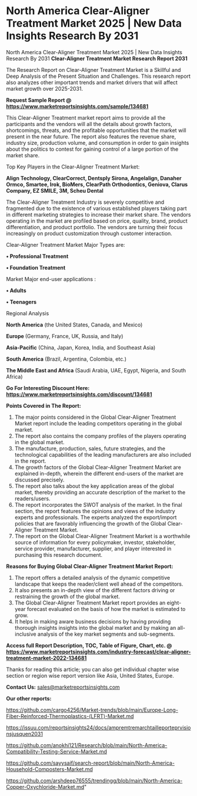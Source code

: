 # North America Clear-Aligner Treatment Market 2025 | New Data Insights Research By 2031
North America Clear-Aligner Treatment Market 2025 | New Data Insights Research By 2031
<strong>Clear-Aligner Treatment Market Research Report 2031</strong>

The Research Report on Clear-Aligner Treatment Market is a Skillful and Deep Analysis of the Present Situation and Challenges. This research report also analyzes other important trends and market drivers that will affect market growth over 2025-2031.

<strong>Request Sample Report @ <a href=https://www.marketreportsinsights.com/sample/134681>https://www.marketreportsinsights.com/sample/134681</a></strong>

This Clear-Aligner Treatment market report aims to provide all the participants and the vendors will all the details about growth factors, shortcomings, threats, and the profitable opportunities that the market will present in the near future. The report also features the revenue share, industry size, production volume, and consumption in order to gain insights about the politics to contest for gaining control of a large portion of the market share.

Top Key Players in the Clear-Aligner Treatment Market:

<strong>Align Technology, ClearCorrect, Dentsply Sirona, Angelalign, Danaher Ormco, Smartee, Irok, BioMers, ClearPath Orthodontics, Geniova, Clarus Company, EZ SMILE, 3M, Scheu Dental</strong>

The Clear-Aligner Treatment Industry is severely competitive and fragmented due to the existence of various established players taking part in different marketing strategies to increase their market share. The vendors operating in the market are profiled based on price, quality, brand, product differentiation, and product portfolio. The vendors are turning their focus increasingly on product customization through customer interaction.

Clear-Aligner Treatment Market Major Types are:

<strong>• Professional Treatment

• Foundation Treatment</strong>

Market Major end-user applications :

<strong>• Adults

• Teenagers</strong>

Regional Analysis

</u><strong><b>North America</b></strong> (the United States, Canada, and Mexico)

<strong><b>Europe </b></strong>(Germany, France, UK, Russia, and Italy)

<strong><b>Asia-Pacific</b></strong> (China, Japan, Korea, India, and Southeast Asia)

<strong><b>South America</b></strong> (Brazil, Argentina, Colombia, etc.)

<strong><b>The Middle East and Africa</b></strong> (Saudi Arabia, UAE, Egypt, Nigeria, and South Africa)

<strong>Go For Interesting Discount Here: <a href=https://www.marketreportsinsights.com/discount/134681>https://www.marketreportsinsights.com/discount/134681</a></strong>

<strong>Points Covered in The Report:</strong>
<ol>
  <li>The major points considered in the Global Clear-Aligner Treatment Market report include the leading competitors operating in the global market.</li>
  <li>The report also contains the company profiles of the players operating in the global market.</li>
  <li>The manufacture, production, sales, future strategies, and the technological capabilities of the leading manufacturers are also included in the report.</li>
  <li>The growth factors of the Global Clear-Aligner Treatment Market are explained in-depth, wherein the different end-users of the market are discussed precisely.</li>
  <li>The report also talks about the key application areas of the global market, thereby providing an accurate description of the market to the readers/users.</li>
  <li>The report incorporates the SWOT analysis of the market. In the final section, the report features the opinions and views of the industry experts and professionals. The experts analyzed the export/import policies that are favorably influencing the growth of the Global Clear-Aligner Treatment Market.</li>
  <li>The report on the Global Clear-Aligner Treatment Market is a worthwhile source of information for every policymaker, investor, stakeholder, service provider, manufacturer, supplier, and player interested in purchasing this research document.</li>
</ol>
<strong>Reasons for Buying Global Clear-Aligner Treatment Market Report:</strong>

<ol>
  <li>The report offers a detailed analysis of the dynamic competitive landscape that keeps the reader/client well ahead of the competitors.</li>
  <li>It also presents an in-depth view of the different factors driving or restraining the growth of the global market.</li>
  <li>The Global Clear-Aligner Treatment Market report provides an eight-year forecast evaluated on the basis of how the market is estimated to grow.</li>
  <li>It helps in making aware business decisions by having providing thorough insights insights into the global market and by making an all-inclusive analysis of the key market segments and sub-segments.</li>
</ol>
<strong>Access full Report Description, TOC, Table of Figure, Chart, etc. @ <a href=https://www.marketreportsinsights.com/industry-forecast/clear-aligner-treatment-market-2022-134681>https://www.marketreportsinsights.com/industry-forecast/clear-aligner-treatment-market-2022-134681</a></strong>


Thanks for reading this article; you can also get individual chapter wise section or region wise report version like Asia, United States, Europe.

<strong>Contact Us:</strong>
sales@marketreportsinsights.com

<strong>Our other reports:</strong>

<a href=https://github.com/cargo4256/Market-trends/blob/main/Europe-Long-Fiber-Reinforced-Thermoplastics-(LFRT)-Market.md>https://github.com/cargo4256/Market-trends/blob/main/Europe-Long-Fiber-Reinforced-Thermoplastics-(LFRT)-Market.md</a>

<a href=https://issuu.com/reportsinsights24/docs/ampremtremarchtailleporteprvisionsjusquen2031>https://issuu.com/reportsinsights24/docs/ampremtremarchtailleporteprvisionsjusquen2031</a>

<a href=https://github.com/anokhi121/Research/blob/main/North-America-Compatibility-Testing-Service-Market.md>https://github.com/anokhi121/Research/blob/main/North-America-Compatibility-Testing-Service-Market.md</a>

<a href=https://github.com/sayysaif/search-report/blob/main/North-America-Household-Composters-Market.md>https://github.com/sayysaif/search-report/blob/main/North-America-Household-Composters-Market.md</a>

<a href=https://github.com/arshdeep76555/trendingg/blob/main/North-America-Copper-Oxychloride-Market.md>https://github.com/arshdeep76555/trendingg/blob/main/North-America-Copper-Oxychloride-Market.md</a>"
